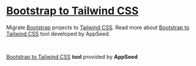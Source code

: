 # [Bootstrap to Tailwind CSS](https://appseed.us/developer-tools/bootstrap-to-tailwind-css)

Migrate <a href="https://getbootstrap.com/">Bootstrap</a> projects to <a href="https://tailwindcss.com/">Tailwind CSS</a>. 
Read more about <a href="https://appseed.us/developer-tools/bootstrap-to-tailwind-css">Bootstrap to Tailwind CSS</a> tool developed by AppSeed.

<br />

[Bootstrap to Tailwind CSS](https://appseed.us/developer-tools/bootstrap-to-tailwind-css) **tool** provided by **AppSeed**
